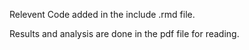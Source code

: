 Relevent Code added in the include .rmd file.

Results and analysis are done in the pdf file for reading.

